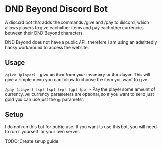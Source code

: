 # DND Beyond Discord Bot

A discord bot that adds the commands /give and /pay to discord, which allows players to give eachother items and pay eachother currencies between their DND Beyond characters.

DND Beyond does not have a public API, therefore I am using an admittedly hacky workaround to access the website.

## Usage

`/give (player)` - give an item from your inventory to the player. This will give a simple menu you can follow to choose the item you want to give.

`/pay (player) [cp] [sp] [ep] [gp] [pp]` - Pay the player some amount of currency. All currency parameters are optional, so if you want to send just gold you can use just the `gp` parameter.

## Setup

I do not run this bot for public use. If you want to use this bot, you will need to run it yourself for your own server. 

TODO: Create setup guide
